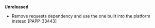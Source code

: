 **Unreleased**
* Remove requests dependency and use the one built into the platform instead [PAPP-33443]
